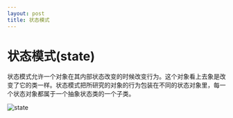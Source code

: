 ```yaml
---
layout: post
title: 状态模式
---
```


状态模式(state)
=============
  
   状态模式允许一个对象在其内部状态改变的时候改变行为。这个对象看上去象是改变了它的类一样。状态模式把所研究的对象的行为包装在不同的状态对象里，每一个状态对象都属于一个抽象状态类的一个子类。
   
![state](/images/design-pattern/state.png)
 